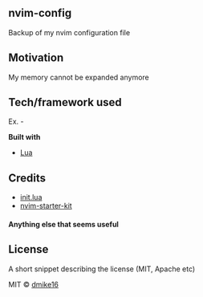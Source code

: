 ## nvim-config
Backup of my nvim configuration file

## Motivation
My memory cannot be expanded anymore

## Tech/framework used
Ex. -

<b>Built with</b>
- [Lua](https://www.lua.org/)

## Credits

- [init.lua](https://github.com/ThePrimeagen/init.lua)
- [nvim-starter-kit](https://github.com/bcampolo/nvim-starter-kit)

#### Anything else that seems useful

## License
A short snippet describing the license (MIT, Apache etc)

MIT © [dmike16](./LICENSE)
